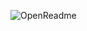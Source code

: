 
![OpenReadme](https://openreadme.vercel.app/api/openreadme?direct=true&theme=bento&n=Ravi&g=ravixalgorithm&x=ravixalgorithm&l=ravixalgorithm&i=https%3A%2F%2Fmedia.licdn.com%2Fdms%2Fimage%2Fv2%2FD5603AQEYV5Z58t6l8A%2Fprofile-displayphoto-scale_400_400%2FB56ZnhgPOWHkAg-%2F0%2F1760424951727%3Fe%3D1762992000%26v%3Dbeta%26t%3DMKHu8SkrqGJ5rDg4ETT1hW5eFRDbi02iOv1YD0od9Es&p=github.com%2Fopen-dev-society&z=1614e)
